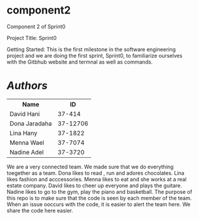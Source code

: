 # component2
Component 2 of Sprint0


Project Title: Sprint0

Getting Started: This is the first milestone in the software engineering project and we are doing the first sprint, Sprint0, to familiarize ourselves with the Gitbhub website and termnal as well as commands.

<h1 style=font-style:italic;background-color: lightblue;> 
Authors
</h1>

<table style="width:100%">
<tr> 
         <th> Name </th>
         <th> ID </th>
</tr>
         
<tr>
         <td> David Hani</td>
         <td> 37-414 </td>
         
</tr>
         
<tr>
         <td>Dona Jaradaha</td>
         <td> 37-12706 </td>
</tr>
           
<tr>
         <td>Lina Hany</td>
         <td> 37-1822</td>
</tr> 

<tr>
         <td>Menna Wael </td>
         <td> 37-7074 </td>
</tr> 
           
<tr>
         <td>Nadine Adel</td>
         <td> 37-3720</td>
</tr>

</table>



We are a very connected team. We made sure that we do everything toegether as a team.
Dona likes to read , run and adores chocolates.
Lina likes fashion and acccessories.
Menna likes to eat and she works at a real estate company.
David likes to cheer up everyone and plays the guitare.
Nadine likes to go to the gym, play the piano and basketball.
The purpose of this repo is to make sure that the code is seen by each member of the team.
When an issue ooccurs with the code, it is easier to alert the team here. 
We share the code here easier.

